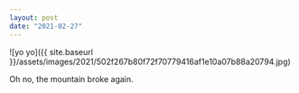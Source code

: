 ```yaml
---
layout: post
date: "2021-02-27"
---
```


![yo yo]({{ site.baseurl }}/assets/images/2021/502f267b80f72f70779416af1e10a07b88a20794.jpg)

Oh no, the mountain broke again.
